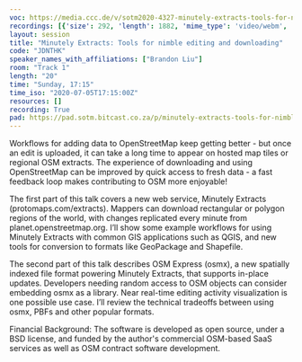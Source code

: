 ```yaml
---
voc: https://media.ccc.de/v/sotm2020-4327-minutely-extracts-tools-for-nimble-editing-and-downloading
recordings: [{'size': 292, 'length': 1882, 'mime_type': 'video/webm', 'language': 'eng', 'filename': 'sotm2020-4327-eng-Minutely_Extracts_Tools_for_nimble_editing_and_downloading_webm-hd.webm', 'state': 'new', 'folder': 'webm-hd', 'high_quality': True, 'width': 1920, 'height': 1080, 'updated_at': '2020-07-18T02:00:29.724+02:00', 'recording_url': 'https://cdn.media.ccc.de/events/sotm/2020/webm-hd/sotm2020-4327-eng-Minutely_Extracts_Tools_for_nimble_editing_and_downloading_webm-hd.webm', 'url': 'https://media.ccc.de/public/recordings/47595', 'event_url': 'https://media.ccc.de/public/events/504fc06a-2067-5a0a-9fb7-3e8c9d662009', 'conference_url': 'https://media.ccc.de/public/conferences/sotm2020'}, {'size': 99, 'length': 1882, 'mime_type': 'video/webm', 'language': 'eng', 'filename': 'sotm2020-4327-eng-Minutely_Extracts_Tools_for_nimble_editing_and_downloading_webm-sd.webm', 'state': 'new', 'folder': 'webm-sd', 'high_quality': False, 'width': 720, 'height': 576, 'updated_at': '2020-07-18T01:49:32.158+02:00', 'recording_url': 'https://cdn.media.ccc.de/events/sotm/2020/webm-sd/sotm2020-4327-eng-Minutely_Extracts_Tools_for_nimble_editing_and_downloading_webm-sd.webm', 'url': 'https://media.ccc.de/public/recordings/47589', 'event_url': 'https://media.ccc.de/public/events/504fc06a-2067-5a0a-9fb7-3e8c9d662009', 'conference_url': 'https://media.ccc.de/public/conferences/sotm2020'}, {'size': 76, 'length': 1882, 'mime_type': 'video/mp4', 'language': 'eng', 'filename': 'sotm2020-4327-eng-Minutely_Extracts_Tools_for_nimble_editing_and_downloading_sd.mp4', 'state': 'new', 'folder': 'h264-sd', 'high_quality': False, 'width': 720, 'height': 576, 'updated_at': '2020-07-18T01:39:13.286+02:00', 'recording_url': 'https://cdn.media.ccc.de/events/sotm/2020/h264-sd/sotm2020-4327-eng-Minutely_Extracts_Tools_for_nimble_editing_and_downloading_sd.mp4', 'url': 'https://media.ccc.de/public/recordings/47586', 'event_url': 'https://media.ccc.de/public/events/504fc06a-2067-5a0a-9fb7-3e8c9d662009', 'conference_url': 'https://media.ccc.de/public/conferences/sotm2020'}, {'size': 28, 'length': 1882, 'mime_type': 'audio/mpeg', 'language': 'eng', 'filename': 'sotm2020-4327-eng-Minutely_Extracts_Tools_for_nimble_editing_and_downloading_mp3.mp3', 'state': 'new', 'folder': 'mp3', 'high_quality': False, 'width': 0, 'height': 0, 'updated_at': '2020-07-18T01:37:12.108+02:00', 'recording_url': 'https://cdn.media.ccc.de/events/sotm/2020/mp3/sotm2020-4327-eng-Minutely_Extracts_Tools_for_nimble_editing_and_downloading_mp3.mp3', 'url': 'https://media.ccc.de/public/recordings/47585', 'event_url': 'https://media.ccc.de/public/events/504fc06a-2067-5a0a-9fb7-3e8c9d662009', 'conference_url': 'https://media.ccc.de/public/conferences/sotm2020'}, {'size': 272, 'length': 1882, 'mime_type': 'video/mp4', 'language': 'eng', 'filename': 'sotm2020-4327-eng-Minutely_Extracts_Tools_for_nimble_editing_and_downloading_hd.mp4', 'state': 'new', 'folder': 'h264-hd', 'high_quality': True, 'width': 1920, 'height': 1080, 'updated_at': '2020-07-18T00:12:26.177+02:00', 'recording_url': 'https://cdn.media.ccc.de/events/sotm/2020/h264-hd/sotm2020-4327-eng-Minutely_Extracts_Tools_for_nimble_editing_and_downloading_hd.mp4', 'url': 'https://media.ccc.de/public/recordings/47533', 'event_url': 'https://media.ccc.de/public/events/504fc06a-2067-5a0a-9fb7-3e8c9d662009', 'conference_url': 'https://media.ccc.de/public/conferences/sotm2020'}]
layout: session
title: "Minutely Extracts: Tools for nimble editing and downloading"
code: "JDNTHK"
speaker_names_with_affiliations: ["Brandon Liu"]
room: "Track 1"
length: "20"
time: "Sunday, 17:15"
time_iso: "2020-07-05T17:15:00Z"
resources: []
recording: True
pad: https://pad.sotm.bitcast.co.za/p/minutely-extracts-tools-for-nimble-editing-and-dow
---
```

Workflows for adding data to OpenStreetMap keep getting better - but once an edit is uploaded, it can take a long time to appear on hosted map tiles or regional OSM extracts. The experience of downloading and using OpenStreetMap can be improved by quick access to fresh data - a fast feedback loop makes contributing to OSM more enjoyable!

The first part of this talk covers a new web service, Minutely Extracts (protomaps.com/extracts). Mappers can download rectangular or polygon regions of the world, with changes replicated every minute from planet.openstreetmap.org. I’ll show some example workflows for using Minutely Extracts with common GIS applications such as QGIS, and new tools for conversion to formats like GeoPackage and Shapefile.

The second part of this talk describes OSM Express (osmx), a new spatially indexed file format powering Minutely Extracts, that supports in-place updates. Developers needing random access to OSM objects can consider embedding osmx as a library. Near real-time editing activity visualization is one possible use case. I’ll review the technical tradeoffs between using osmx, PBFs and other popular formats.

Financial Background: The software is developed as open source, under a BSD license, and funded by the author's commercial OSM-based SaaS services as well as OSM contract software development.
